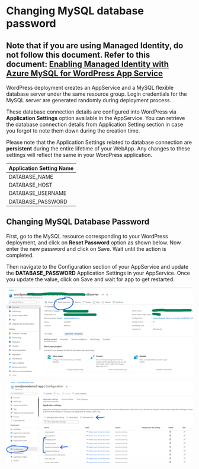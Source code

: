 # Changing MySQL database password

## Note that if you are using Managed Identity, do not follow this document. Refer to this document: [Enabling Managed Identity with Azure MySQL for WordPress App Service](https://github.com/Azure/wordpress-linux-appservice/blob/main/WordPress/wordpress_enable_managed_identity_with_mysql.md)

WordPress deployment creates an AppService and a MySQL flexible database server under the same resource group. Login credentials for the MySQL server are generated randomly during deployment process.

These database connection details are configured into WordPress via **Application Settings** option available in the AppService. You can retrieve the database connection details from Application Setting section in case you forgot to note them down during the creation time.

Please note that the Application Settings related to database connection are **persistent** during the entire lifetime of your WebApp. Any changes to these settings will reflect the same in your WordPress application.

|    Application Setting Name    |
|--------------------------------|
|    DATABASE_NAME               |
|    DATABASE_HOST               |
|    DATABASE_USERNAME           |
|    DATABASE_PASSWORD           |


## Changing MySQL Database Password

First, go to the MySQL resource corresponding to your WordPress deployment, and click on **Reset Password** option as shown below. Now enter the new password and click on Save. Wait until the action is completed.

Then navigate to the Configuration section of your AppService and update the **DATABASE_PASSWORD** Application Settings in your AppService. Once you update the value, click on Save and wait for app to get restarted.

![Password Rest](./media/changing_mysql_password_1.png)

![App Settings](./media/changing_mysql_password_2.png)

